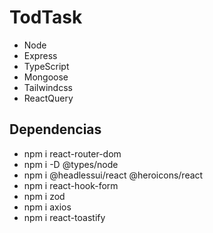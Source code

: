 # TodTask

* Node
* Express
* TypeScript
* Mongoose
* Tailwindcss
* ReactQuery


## Dependencias

* npm i react-router-dom
* npm i -D @types/node
* npm i @headlessui/react @heroicons/react
* npm i react-hook-form
* npm i zod
* npm i axios
* npm i react-toastify